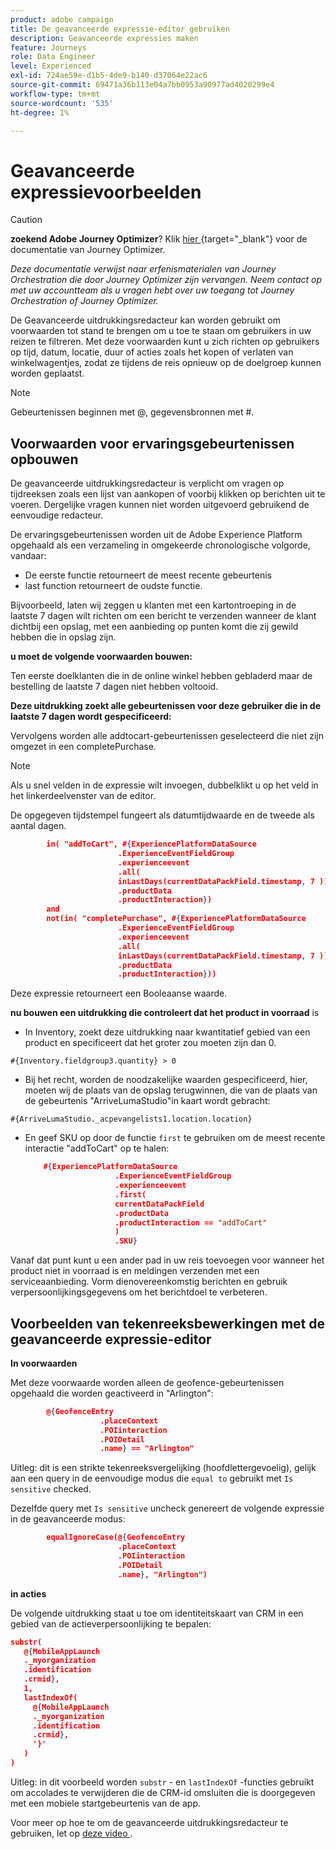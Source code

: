 ```yaml
---
product: adobe campaign
title: De geavanceerde expressie-editor gebruiken
description: Geavanceerde expressies maken
feature: Journeys
role: Data Engineer
level: Experienced
exl-id: 724ae59e-d1b5-4de9-b140-d37064e22ac6
source-git-commit: 69471a36b113e04a7bb0953a90977ad4020299e4
workflow-type: tm+mt
source-wordcount: '535'
ht-degree: 1%

---
```


# Geavanceerde expressievoorbeelden


>[!CAUTION]
>
>**zoekend Adobe Journey Optimizer**? Klik [ hier ](https://experienceleague.adobe.com/nl/docs/journey-optimizer/using/ajo-home){target="_blank"} voor de documentatie van Journey Optimizer.
>
>
>_Deze documentatie verwijst naar erfenismaterialen van Journey Orchestration die door Journey Optimizer zijn vervangen. Neem contact op met uw accountteam als u vragen hebt over uw toegang tot Journey Orchestration of Journey Optimizer._


De Geavanceerde uitdrukkingsredacteur kan worden gebruikt om voorwaarden tot stand te brengen om u toe te staan om gebruikers in uw reizen te filtreren. Met deze voorwaarden kunt u zich richten op gebruikers op tijd, datum, locatie, duur of acties zoals het kopen of verlaten van winkelwagentjes, zodat ze tijdens de reis opnieuw op de doelgroep kunnen worden geplaatst.

>[!NOTE]
>
>Gebeurtenissen beginnen met @, gegevensbronnen met #.

## Voorwaarden voor ervaringsgebeurtenissen opbouwen

De geavanceerde uitdrukkingsredacteur is verplicht om vragen op tijdreeksen zoals een lijst van aankopen of voorbij klikken op berichten uit te voeren. Dergelijke vragen kunnen niet worden uitgevoerd gebruikend de eenvoudige redacteur.

De ervaringsgebeurtenissen worden uit de Adobe Experience Platform opgehaald als een verzameling in omgekeerde chronologische volgorde, vandaar:

* De eerste functie retourneert de meest recente gebeurtenis
* last function retourneert de oudste functie.

Bijvoorbeeld, laten wij zeggen u klanten met een kartontroeping in de laatste 7 dagen wilt richten om een bericht te verzenden wanneer de klant dichtbij een opslag, met een aanbieding op punten komt die zij gewild hebben die in opslag zijn.

**u moet de volgende voorwaarden bouwen:**

Ten eerste doelklanten die in de online winkel hebben gebladerd maar de bestelling de laatste 7 dagen niet hebben voltooid.

<!--**This expression looks for a specified value in a string value:**

`In ("addToCart", #{field reference from experience event})`-->

**Deze uitdrukking zoekt alle gebeurtenissen voor deze gebruiker die in de laatste 7 dagen wordt gespecificeerd:**

Vervolgens worden alle addtocart-gebeurtenissen geselecteerd die niet zijn omgezet in een completePurchase.

>[!NOTE]
>
>Als u snel velden in de expressie wilt invoegen, dubbelklikt u op het veld in het linkerdeelvenster van de editor.

De opgegeven tijdstempel fungeert als datumtijdwaarde en de tweede als aantal dagen.

```json
        in( "addToCart", #{ExperiencePlatformDataSource
                        .ExperienceEventFieldGroup
                        .experienceevent
                        .all(
                        inLastDays(currentDataPackField.timestamp, 7 ))
                        .productData
                        .productInteraction})
        and
        not(in( "completePurchase", #{ExperiencePlatformDataSource
                        .ExperienceEventFieldGroup
                        .experienceevent
                        .all(
                        inLastDays(currentDataPackField.timestamp, 7 ))
                        .productData
                        .productInteraction}))
```

Deze expressie retourneert een Booleaanse waarde.

**nu bouwen een uitdrukking die controleert dat het product in voorraad** is

* In Inventory, zoekt deze uitdrukking naar kwantitatief gebied van een product en specificeert dat het groter zou moeten zijn dan 0.

`#{Inventory.fieldgroup3.quantity} > 0`

* Bij het recht, worden de noodzakelijke waarden gespecificeerd, hier, moeten wij de plaats van de opslag terugwinnen, die van de plaats van de gebeurtenis &quot;ArriveLumaStudio&quot;in kaart wordt gebracht:

`#{ArriveLumaStudio._acpevangelists1.location.location}`

* En geef SKU op door de functie `first` te gebruiken om de meest recente interactie &quot;addToCart&quot; op te halen:

  ```json
      #{ExperiencePlatformDataSource
                      .ExperienceEventFieldGroup
                      .experienceevent
                      .first(
                      currentDataPackField
                      .productData
                      .productInteraction == "addToCart"
                      )
                      .SKU}
  ```

Vanaf dat punt kunt u een ander pad in uw reis toevoegen voor wanneer het product niet in voorraad is en meldingen verzenden met een serviceaanbieding. Vorm dienovereenkomstig berichten en gebruik verpersoonlijkingsgegevens om het berichtdoel te verbeteren.

## Voorbeelden van tekenreeksbewerkingen met de geavanceerde expressie-editor

**In voorwaarden**

Met deze voorwaarde worden alleen de geofence-gebeurtenissen opgehaald die worden geactiveerd in &quot;Arlington&quot;:

```json
        @{GeofenceEntry
                    .placeContext
                    .POIinteraction
                    .POIDetail
                    .name} == "Arlington"
```

Uitleg: dit is een strikte tekenreeksvergelijking (hoofdlettergevoelig), gelijk aan een query in de eenvoudige modus die `equal to` gebruikt met `Is sensitive` checked.

Dezelfde query met `Is sensitive` uncheck genereert de volgende expressie in de geavanceerde modus:

```json
        equalIgnoreCase(@{GeofenceEntry
                        .placeContext
                        .POIinteraction
                        .POIDetail
                        .name}, "Arlington")
```

**in acties**

De volgende uitdrukking staat u toe om identiteitskaart van CRM in een gebied van de actieverpersoonlijking te bepalen:

```json
substr(
   @{MobileAppLaunch
   ._myorganization
   .identification
   .crmid},
   1, 
   lastIndexOf(
     @{MobileAppLaunch
     ._myorganization
     .identification
     .crmid},
     '}'
   )
)
```

Uitleg: in dit voorbeeld worden `substr` - en `lastIndexOf` -functies gebruikt om accolades te verwijderen die de CRM-id omsluiten die is doorgegeven met een mobiele startgebeurtenis van de app.

Voor meer op hoe te om de geavanceerde uitdrukkingsredacteur te gebruiken, let op [ deze video ](https://experienceleague.adobe.com/docs/platform-learn/tutorials/journey-orchestration/create-a-journey.html?lang=nl-NL).
